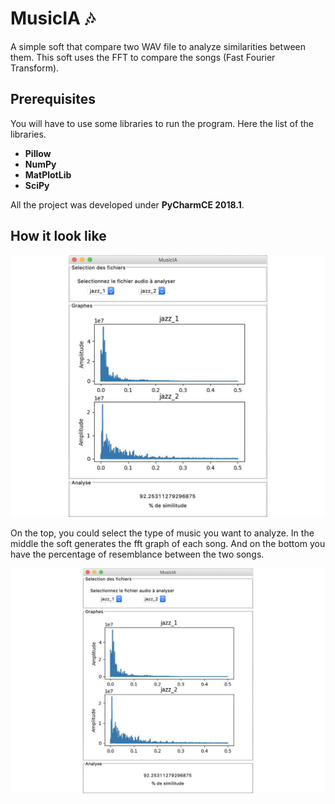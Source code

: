 # MusicIA :notes:

A simple soft that compare two WAV file to analyze similarities between them. This soft uses the FFT to compare the songs (Fast Fourier Transform).

## Prerequisites

You will have to use some libraries to run the program. Here the list of the libraries.
* **Pillow**
* **NumPy**
* **MatPlotLib**
* **SciPy**

All the project was developed under **PyCharmCE 2018.1**.

## How it look like

![ScreenShot_Jazz](/img/screen_jazz.png?raw=true "Main Screen")

On the top, you could select the type of music you want to analyze. In the middle the soft generates the fft graph of each song. And on the bottom you have the percentage of resemblance between the two songs.

![ScreenShots_MusicIA](/img/screens.png?raw=true "Screens")